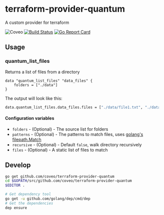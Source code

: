 # terraform-provider-quantum
A custom provider for terraform 


![Coveo](https://img.shields.io/badge/Coveo-awesome-f58020.svg)
[![Build Status](https://travis-ci.org/coveo/terraform-provider-quantum.svg?branch=master)](https://travis-ci.org/coveo/terraform-provider-quantum)
[![Go Report Card](https://goreportcard.com/badge/github.com/coveo/terraform-provider-quantum)](https://goreportcard.com/report/github.com/coveo/terraform-provider-quantum)

## Usage

### quantum_list_files

Returns a list of files from a directory

```hcl
data "quantum_list_files" "data_files" {
    folders = ["./data"]
}
```

The output will look like this:

```sh
data.quantum_list_files.data_files.files = ["./data/file1.txt", "./data/file2.txt"]
```

#### Configuration variables

- `folders` - (Optional) - The source list for folders
- `patterns` - (Optional) - The patterns to match files, uses [golang's filepath.Match](http://godoc.org/path/filepath#Match)
- `recursive` - (Optional) - Default `false`, walk directory recursively
- `files` - (Optional) - A static list of files to match


## Develop

```sh
go get github.com/coveo/terraform-provider-quantum
cd $GOPATH/src/github.com/coveo/terraform-provider-quantum
$EDITOR .

# Get dependency tool
go get -u github.com/golang/dep/cmd/dep
# Get the dependencies
dep ensure
```